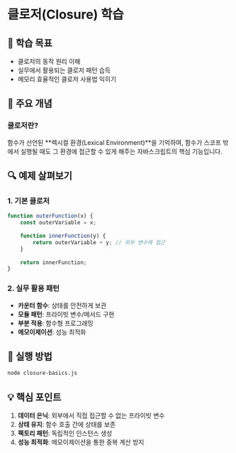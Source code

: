# 클로저(Closure) 학습

## 🎯 학습 목표
- 클로저의 동작 원리 이해
- 실무에서 활용되는 클로저 패턴 습득
- 메모리 효율적인 클로저 사용법 익히기

## 📝 주요 개념

### 클로저란?
함수가 선언된 **렉시컬 환경(Lexical Environment)**을 기억하여, 함수가 스코프 밖에서 실행될 때도 그 환경에 접근할 수 있게 해주는 자바스크립트의 핵심 기능입니다.

## 🔍 예제 살펴보기

### 1. 기본 클로저
```javascript
function outerFunction(x) {
    const outerVariable = x;
    
    function innerFunction(y) {
        return outerVariable + y; // 외부 변수에 접근
    }
    
    return innerFunction;
}
```

### 2. 실무 활용 패턴
- **카운터 함수**: 상태를 안전하게 보관
- **모듈 패턴**: 프라이빗 변수/메서드 구현  
- **부분 적용**: 함수형 프로그래밍
- **메모이제이션**: 성능 최적화

## 🚀 실행 방법
```bash
node closure-basics.js
```

## 💡 핵심 포인트
1. **데이터 은닉**: 외부에서 직접 접근할 수 없는 프라이빗 변수
2. **상태 유지**: 함수 호출 간에 상태를 보존
3. **팩토리 패턴**: 독립적인 인스턴스 생성
4. **성능 최적화**: 메모이제이션을 통한 중복 계산 방지
